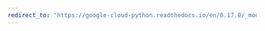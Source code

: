```yaml
---
redirect_to: "https://google-cloud-python.readthedocs.io/en/0.17.0/_modules/gcloud/storage/connection.html"
---
```


